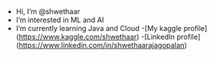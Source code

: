 - Hi, I’m @shwethaar
- I’m interested in ML and AI
- I’m currently learning Java and Cloud 
-[My kaggle profile] (https://www.kaggle.com/shwethaar)
-[LinkedIn profile] (https://www.linkedin.com/in/shwethaarajagopalan)
